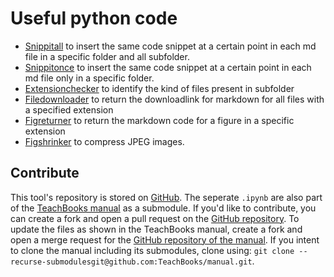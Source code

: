 # Useful python code
 - [Snippitall](./snippit.ipynb) to insert the same code snippet at a certain point in each md file in a specific folder and all subfolder. 
 - [Snippitonce](./snippit.ipynb) to insert the same code snippet at a certain point in each md file only in a specific folder. 
 - [Extensionchecker](./extensionfildownloadreturn.ipynb) to identify the kind of files present in subfolder
 - [Filedownloader](./extensionfildownloadreturn.ipynb) to return the downloadlink for markdown for all files with a specified extension
 - [Figreturner](./extensionfildownloadreturn.ipynb) to return the markdown code for a figure in a specific extension
 - [Figshrinker](./figshrinker.ipynb) to compress JPEG images.

## Contribute
This tool's repository is stored on [GitHub](https://github.com/TeachBooks/Useful_python_code). The seperate `.ipynb` are also part of the [TeachBooks manual](https://teachbooks.io/manual/helper_code/intro.html) as a submodule. If you'd like to contribute, you can create a fork and open a pull request on the [GitHub repository](https://github.com/TeachBooks/Useful_python_code). To update the files as shown in the TeachBooks manual, create a fork and open a merge request for the [GitHub repository of the manual](https://github.com/TeachBooks/manual). If you intent to clone the manual including its submodules, clone using: `git clone --recurse-submodulesgit@github.com:TeachBooks/manual.git`.
